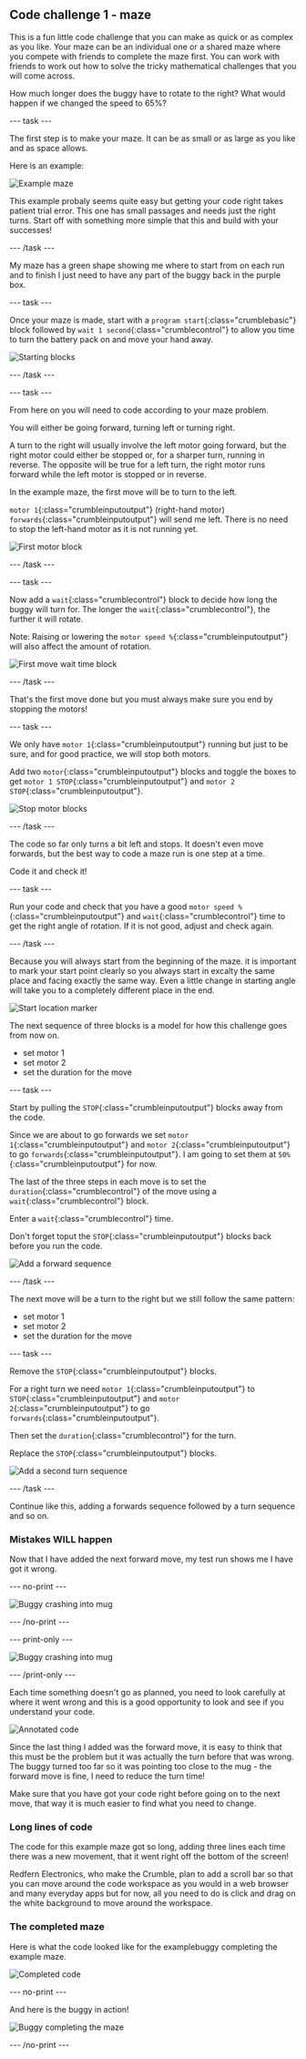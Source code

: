## Code challenge 1 - maze

This is a fun little code challenge that you can make as quick or as complex as you like. Your maze can be an individual one or a shared maze where you compete with friends to complete the maze first. You can work with friends to work out how to solve the tricky mathematical challenges that you will come across. 

How much longer does the buggy have to rotate to the right? What would happen if we changed the speed to 65%?

--- task ---

The first step is to make your maze. It can be as small or as large as you like and as space allows.

Here is an example:

![Example maze](images/mazeChallenge_example.png)

This example probaly seems quite easy but getting your code right takes patient trial error. This one has small passages and needs just the right turns. Start off with something more simple that this and build with your successes!

--- /task ---

My maze has a green shape showing me where to start from on each run and to finish I just need to have any part of the buggy back in the purple box.

--- task ---

Once your maze is made, start with a `program start`{:class="crumblebasic"} block followed by `wait 1 second`{:class="crumblecontrol"} to allow you time to turn the battery pack on and move your hand away.

![Starting blocks](images/mazeChallenge_codeStep1.png)

--- /task ---

--- task ---

From here on you will need to code according to your maze problem.

You will either be going forward, turning left or turning right.

A turn to the right will usually involve the left motor going forward, but the right motor could either be stopped or, for a sharper turn, running in reverse. The opposite will be true for a left turn, the right motor runs forward while the left motor is stopped or in reverse.

In the example maze, the first move will be to turn to the left.

`motor 1`{:class="crumbleinputoutput"} (right-hand motor) `forwards`{:class="crumbleinputoutput"} will send me left. There is no need to stop the left-hand motor as it is not running yet.

![First motor block](images/mazeChallenge_codeStep2.png)

--- /task ---

--- task ---

Now add a `wait`{:class="crumblecontrol"} block to decide how long the buggy will turn for. The longer the `wait`{:class="crumblecontrol"}, the further it will rotate.

Note: Raising or lowering the `motor speed %`{:class="crumbleinputoutput"} will also affect the amount of rotation.

![First move wait time block](images/mazeChallenge_codeStep3.png)

--- /task ---

That's the first move done but you must always make sure you end by stopping the motors!

--- task ---

We only have `motor 1`{:class="crumbleinputoutput"} running but just to be sure, and for good practice, we will stop both motors.

Add two `motor`{:class="crumbleinputoutput"} blocks and toggle the boxes to get `motor 1 STOP`{:class="crumbleinputoutput"} and `motor 2 STOP`{:class="crumbleinputoutput"}.

![Stop motor blocks](images/mazeChallenge_codeStep4.png)

--- /task ---

The code so far only turns a bit left and stops. It doesn't even move forwards, but the best way to code a maze run is one step at a time. 

Code it and check it!

--- task ---

Run your code and check that you have a good `motor speed %`{:class="crumbleinputoutput"} and `wait`{:class="crumblecontrol"} time to get the right angle of rotation. If it is not good, adjust and check again.


--- /task ---

Because you will always start from the beginning of the maze. it is important to mark your start point clearly so you always start in excalty the same place and facing exactly the same way. Even a little change in starting angle will take you to a completely different place in the end.

![Start location marker](images/mazeChallenge_startLocation.png)

The next sequence of three blocks is a model for how this challenge goes from now on.

+ set motor 1
+ set motor 2
+ set the duration for the move

--- task ---

Start by pulling the `STOP`{:class="crumbleinputoutput"} blocks away from the code.

Since we are about to go forwards we set `motor 1`{:class="crumbleinputoutput"} and `motor 2`{:class="crumbleinputoutput"} to go `forwards`{:class="crumbleinputoutput"}. I am going to set them at `50%`{:class="crumbleinputoutput"} for now.

The last of the three steps in each move is to set the `duration`{:class="crumblecontrol"} of the move using a `wait`{:class="crumblecontrol"} block.

Enter a `wait`{:class="crumblecontrol"} time.

Don't forget toput the `STOP`{:class="crumbleinputoutput"} blocks back before you run the code.

![Add a forward sequence](images/mazeChallenge_codeStep5.png)

--- /task ---

The next move will be a turn to the right but we still follow the same pattern:

+ set motor 1
+ set motor 2
+ set the duration for the move

--- task ---

Remove the `STOP`{:class="crumbleinputoutput"} blocks.

For a right turn we need `motor 1`{:class="crumbleinputoutput"} to `STOP`{:class="crumbleinputoutput"} and `motor 2`{:class="crumbleinputoutput"} to go `forwards`{:class="crumbleinputoutput"}.

Then set the `duration`{:class="crumblecontrol"} for the turn.

Replace the `STOP`{:class="crumbleinputoutput"} blocks.

![Add a second turn sequence](images/mazeChallenge_codeStep6.png)

--- /task ---

Continue like this, adding a forwards sequence followed by a turn sequence and so on.

### Mistakes WILL happen

Now that I have added the next forward move, my test run shows me I have got it wrong.

--- no-print ---

![Buggy crashing into mug](images/mazeChallenge_crash.gif)

--- /no-print ---

--- print-only ---

![Buggy crashing into mug](images/mazeChallenge_crash.png)

--- /print-only ---

Each time something doesn't go as planned, you need to look carefully at where it went wrong and this is a good opportunity to look and see if you understand your code.

![Annotated code](images/mazeChallenge_codeStep7annotated.png)

 Since the last thing I added was the forward move, it is easy to think that this must be the problem but it was actually the turn before that was wrong. The buggy turned too far so it was pointing too close to the mug - the forward move is fine, I need to reduce the turn time!

Make sure that you have got your code right before going on to the next move, that way it is much easier to find what you need to change.

### Long lines of code

The code for this example maze got so long, adding three lines each time there was a new movement, that it went right off the bottom of the screen!

Redfern Electronics, who make the Crumble, plan to add a scroll bar so that you can move around the code workspace as you would in a web browser and many everyday apps but for now, all you need to do is click and drag on the white background to move around the workspace.

### The completed maze

Here is what the code looked like for the examplebuggy completing the example maze.

![Completed code](images/mazeChallenge_codeStep8finalCode.png)

--- no-print ---

And here is the buggy in action!

![Buggy completing the maze](images/mazeChallenge_completion.gif)

--- /no-print ---